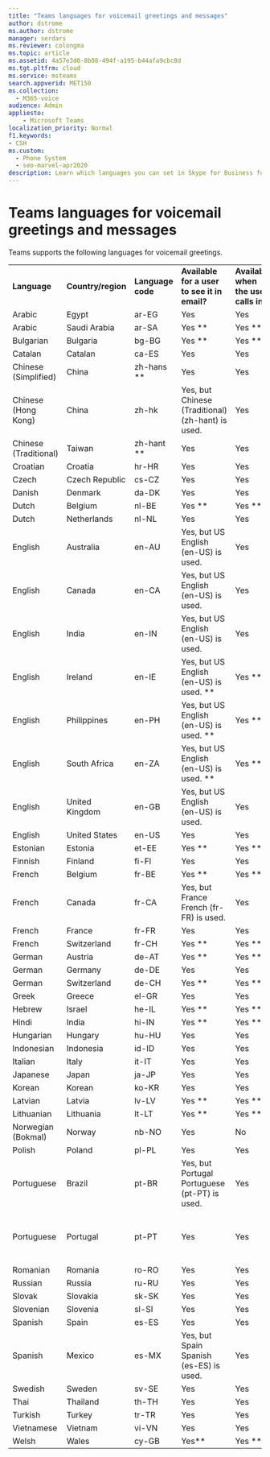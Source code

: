 ```yaml
---
title: "Teams languages for voicemail greetings and messages"
author: dstrome
ms.author: dstrome
manager: serdars
ms.reviewer: colongma
ms.topic: article
ms.assetid: 4a57e3d0-8b08-494f-a195-b44afa9cbc0d
ms.tgt.pltfrm: cloud
ms.service: msteams
search.appverid: MET150
ms.collection: 
  - M365-voice
audience: Admin
appliesto: 
    - Microsoft Teams
localization_priority: Normal
f1.keywords:
- CSH
ms.custom: 
  - Phone System
  - seo-marvel-apr2020
description: Learn which languages you can set in Skype for Business for the default system messages and voicemail greetings.
---
```


# Teams languages for voicemail greetings and messages

Teams supports the following languages for voicemail greetings.
  
|||||||
|:-------------|:------------------|:-----------------|:--------------------------------------------|:-------------------------------------|:-----------------------------|
|**Language**  |**Country/region** |**Language code** |**Available for a user to see it in email?** |**Available when the user calls in?** |**Transcription available?**  |
|Arabic        |Egypt              |ar-EG             |Yes                                          |Yes                                   |No  |
|Arabic        |Saudi Arabia       |ar-SA             |Yes **                                       |Yes **                                |No ** |
|Bulgarian     |Bulgaria           |bg-BG             |Yes **                                       |Yes **                                |No ** |
|Catalan       |Catalan            |ca-ES             |Yes                                          |Yes                                   |No  |
|Chinese (Simplified)   |China     |zh-hans **        |Yes                                          |Yes                                   |Yes |
|Chinese (Hong Kong)    |China     |zh-hk             |Yes, but Chinese (Traditional) (zh-hant) is used.   | Yes                           |Yes, but Chinese (Traditional) (zh-hant) is used. |
|Chinese (Traditional)  |Taiwan    |zh-hant **        |Yes                                          |Yes                                   |No  |
|Croatian      |Croatia            |hr-HR             |Yes                                          |Yes                                   |No                            |
|Czech         |Czech Republic     |cs-CZ             |Yes                                          |Yes                                   |No                            |
|Danish        |Denmark            |da-DK             |Yes                                          |Yes                                   |No                            |
|Dutch         |Belgium            |nl-BE             |Yes **                                       |Yes **                                |No ** |
|Dutch         |Netherlands        |nl-NL             |Yes                                          |Yes                                   |No                            |
|English       |Australia          |en-AU             |Yes, but US English (en-US) is used.         |Yes                                   |Yes, but US English (en-US) is used. |
|English       |Canada             |en-CA             |Yes, but US English (en-US) is used.         |Yes                                   |Yes, but US English (en-US) is used. |
|English       |India              |en-IN             |Yes, but US English (en-US) is used.         |Yes                                   |Yes, but US English (en-US) is used. |
|English       |Ireland            |en-IE             |Yes, but US English (en-US) is used. **      |Yes **                                |Yes, but US English (en-US) is used. **|
|English       |Philippines        |en-PH             |Yes, but US English (en-US) is used. **      |Yes **                                |Yes, but US English (en-US) is used. **|
|English       |South Africa       |en-ZA             |Yes, but US English (en-US) is used. **      |Yes **                                |Yes, but US English (en-US) is used. **|
|English       |United Kingdom     |en-GB             |Yes, but US English (en-US) is used.         |Yes                                   |Yes, but US English (en-US) is used. |
|English       |United States      |en-US             |Yes                                          |Yes                                   |Yes |
|Estonian      |Estonia            |et-EE             |Yes **                                       |Yes **                                |No ** |
|Finnish       |Finland            |fi-Fl             |Yes                                          |Yes                                   |No  |
|French        |Belgium            |fr-BE             |Yes **                                       |Yes **                                |No ** |
|French        |Canada             |fr-CA             |Yes, but France French (fr-FR) is used.      |Yes                                   |Yes, but France French (fr-FR) is used.   |
|French        |France             |fr-FR             |Yes                                          |Yes                                   |Yes  |
|French        |Switzerland        |fr-CH             |Yes **                                       |Yes **                                |No ** |
|German        |Austria            |de-AT             |Yes **                                       |Yes **                                |No ** |
|German        |Germany            |de-DE             |Yes                                          |Yes                                   |Yes   |
|German        |Switzerland        |de-CH             |Yes **                                       |Yes **                                |No ** |
|Greek         |Greece             |el-GR             |Yes                                          |Yes                                   |No   |
|Hebrew        |Israel             |he-IL             |Yes **                                       |Yes **                                |No ** |
|Hindi         |India              |hi-IN             |Yes **                                       |Yes **                                |No ** |
|Hungarian     |Hungary            |hu-HU             |Yes                                          |Yes                                   |No   |
|Indonesian    |Indonesia          |id-ID             |Yes                                          |Yes                                   |No   |
|Italian       |Italy              |it-IT             |Yes                                          |Yes                                   |Yes   |
|Japanese      |Japan              |ja-JP             |Yes                                          |Yes                                   |Yes   |
|Korean        |Korean             |ko-KR             |Yes                                          |Yes                                   |No   |
|Latvian       |Latvia             |lv-LV             |Yes **                                       |Yes **                                |No ** |
|Lithuanian    |Lithuania          |lt-LT             |Yes **                                       |Yes **                                |No ** |
|Norwegian (Bokmal)   |Norway      |nb-NO             |Yes                                          |No                                    |No   |
|Polish        |Poland             |pl-PL             |Yes                                          | Yes                                  |No   |
|Portuguese    |Brazil             |pt-BR             |Yes, but Portugal Portuguese (pt-PT) is used.|Yes                                   |Yes   |
|Portuguese    |Portugal           |pt-PT             |Yes                                          |Yes                                   |Yes, but Brazil Portuguese (pt-BR) is used.   |
|Romanian      |Romania            |ro-RO             |Yes                                          |Yes                                   |No   |
|Russian       |Russia             |ru-RU             |Yes                                          |Yes                                   |No   |
|Slovak        |Slovakia           |sk-SK             |Yes                                          |Yes                                   |No   |
|Slovenian     |Slovenia           |sl-SI             |Yes                                          |Yes                                   |No   |
|Spanish       |Spain              |es-ES             |Yes                                          |Yes                                   |Yes   |
|Spanish       |Mexico             |es-MX             |Yes, but Spain Spanish (es-ES) is used.      |Yes                                   |Yes, but Spain Spanish (es-ES) is used.   |
|Swedish       |Sweden             |sv-SE             |Yes                                          |Yes                                   |No   |
|Thai          |Thailand           |th-TH             |Yes                                          |Yes                                   |No   |
|Turkish       |Turkey             |tr-TR             |Yes                                          |Yes                                   |No   |
|Vietnamese    |Vietnam            |vi-VN             |Yes                                          |Yes                                   |No   |
|Welsh         |Wales              |cy-GB             |Yes**                                        |Yes **                                |No ** |

 
